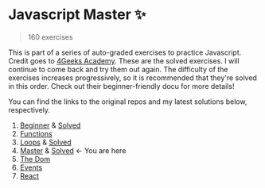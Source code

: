 # Javascript Master :sparkles:
> 160 exercises

This is part of a series of auto-graded exercises to practice Javascript. Credit goes to <a href="https://github.com/4GeeksAcademy">4Geeks Academy</a>. These are the solved exercises. I will continue to come back and try them out again. The difficulty of the exercises increases progressively, so it is recommended that they're solved in this order. Check out their beginner-friendly docu for more details!

You can find the links to the original repos and my latest solutions below, respectively.

<ol>
  <li><a href="https://github.com/4GeeksAcademy/javascript-beginner-exercises-tutorial">Beginner</a> & <a target="_blank" href="https://github.com/RMjeess/javascript-beginner-exercises">Solved</a></li>
  <li><a href="https://github.com/4GeeksAcademy/javascript-functions-exercises-tutorial">Functions</a></li>
  <li><a href="https://github.com/4GeeksAcademy/javascript-arrays-exercises-tutorial">Loops</a> & <a target="_blank" href="https://github.com/RMjeess/javascript-loops-exercises">Solved</a></li>
  <li><a href="https://github.com/4GeeksAcademy/master-javascript-programming-exercises">Master</a> & <a target="_blank" href="https://github.com/RMjeess/javascript-master-exercises">Solved</a> ← You are here</li>
  <li><a href="https://github.com/4GeeksAcademy/javascript-dom-tutorial-exercises">The Dom</a></li>
  <li><a href="https://github.com/4GeeksAcademy/javascript-events-tutorial-exercises">Events</a></li>
  <li><a href="https://github.com/4GeeksAcademy/react-tutorial-exercises">React</a></li>
</ol>
